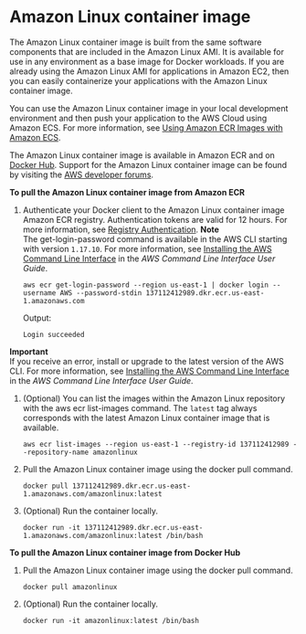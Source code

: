 # Amazon Linux container image<a name="amazon_linux_container_image"></a>

The Amazon Linux container image is built from the same software components that are included in the Amazon Linux AMI\. It is available for use in any environment as a base image for Docker workloads\. If you are already using the Amazon Linux AMI for applications in Amazon EC2, then you can easily containerize your applications with the Amazon Linux container image\.

You can use the Amazon Linux container image in your local development environment and then push your application to the AWS Cloud using Amazon ECS\. For more information, see [Using Amazon ECR Images with Amazon ECS](ECR_on_ECS.md)\.

The Amazon Linux container image is available in Amazon ECR and on [Docker Hub](https://hub.docker.com/_/amazonlinux/)\. Support for the Amazon Linux container image can be found by visiting the [AWS developer forums](https://forums.aws.amazon.com/forum.jspa?forumID=228)\.

**To pull the Amazon Linux container image from Amazon ECR**

1. Authenticate your Docker client to the Amazon Linux container image Amazon ECR registry\. Authentication tokens are valid for 12 hours\. For more information, see [Registry Authentication](Registries.md#registry_auth)\.
**Note**  
The get\-login\-password command is available in the AWS CLI starting with version `1.17.10`\. For more information, see [Installing the AWS Command Line Interface](https://docs.aws.amazon.com/cli/latest/userguide/installing.html) in the *AWS Command Line Interface User Guide*\.

   ```
   aws ecr get-login-password --region us-east-1 | docker login --username AWS --password-stdin 137112412989.dkr.ecr.us-east-1.amazonaws.com
   ```

   Output:

   ```
   Login succeeded
   ```
**Important**  
If you receive an error, install or upgrade to the latest version of the AWS CLI\. For more information, see [Installing the AWS Command Line Interface](https://docs.aws.amazon.com/cli/latest/userguide/installing.html) in the *AWS Command Line Interface User Guide*\.

1. \(Optional\) You can list the images within the Amazon Linux repository with the aws ecr list\-images command\. The `latest` tag always corresponds with the latest Amazon Linux container image that is available\.

   ```
   aws ecr list-images --region us-east-1 --registry-id 137112412989 --repository-name amazonlinux
   ```

1. Pull the Amazon Linux container image using the docker pull command\.

   ```
   docker pull 137112412989.dkr.ecr.us-east-1.amazonaws.com/amazonlinux:latest
   ```

1. \(Optional\) Run the container locally\.

   ```
   docker run -it 137112412989.dkr.ecr.us-east-1.amazonaws.com/amazonlinux:latest /bin/bash
   ```

**To pull the Amazon Linux container image from Docker Hub**

1. Pull the Amazon Linux container image using the docker pull command\.

   ```
   docker pull amazonlinux
   ```

1. \(Optional\) Run the container locally\.

   ```
   docker run -it amazonlinux:latest /bin/bash
   ```